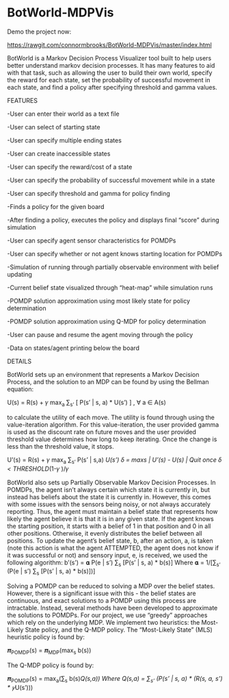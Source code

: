 # BotWorld-MDPVis

Demo the project now:

https://rawgit.com/connormbrooks/BotWorld-MDPVis/master/index.html

BotWorld is a Markov Decision Process Visualizer tool built to help users better understand markov decision processes. It has many features to aid with that task, such as allowing the user to build their own world, specify the reward for each state, set the probability of successful movement in each state, and find a policy after specifying threshold and gamma values.

FEATURES

-User can enter their world as a text file

-User can select of starting state

-User can specify multiple ending states

-User can create inaccessible states

-User can specify the reward/cost of a state

-User can specify the probability of successful movement while in a state

-User can specify threshold and gamma for policy finding

-Finds a policy for the given board

-After finding a policy, executes the policy and displays final “score” during simulation

-User can specify agent sensor characteristics for POMDPs

-User can specify whether or not agent knows starting location for POMDPs

-Simulation of running through partially observable environment with belief updating

-Current belief state visualized through “heat-map” while simulation runs

-POMDP solution approximation using most likely state for policy determination

-POMDP solution approximation using Q-MDP for policy determination

-User can pause and resume the agent moving through the policy

-Data on states/agent printing below the board


DETAILS

BotWorld sets up an environment that represents a Markov Decision Process, and the solution to an MDP can be found by using the Bellman equation:

U(s) = R(s) + 𝛾 max<sub>a</sub> ∑<sub>s’</sub> [ P(s’ | s, a) * U(s’) ] , ∀ a ∈ A(s) 


to calculate the utility of each move. The utility is found through using the value-iteration algorithm. For this value-iteration, the user provided gamma is used as the discount rate on future moves and the user provided threshold value determines how long to keep iterating. Once the change is less than the threshold value, it stops. 


U’(s) = R(s) + 𝛾 max<sub>a</sub> ∑<sub>s’</sub> P(s’ | s,a) *U(s’)
ẟ = maxs | U’(s) - U(s) |
Quit once ẟ < THRESHOLD*(1-𝛾 )/𝛾 


BotWorld also sets up Partially Observable Markov Decision Processes. In POMDPs, the agent isn’t always certain which state it is currently in, but instead has beliefs about the state it is currently in. However, this comes with some issues with the sensors being noisy, or not always accurately reporting. Thus, the agent must maintain a belief state that represents how likely the agent believe it is that it is in any given state. If the agent knows the starting position, it starts with a belief of 1 in that position and 0 in all other positions. Otherwise, it evenly distributes the belief between all positions. To update the agent’s belief state, b, after an action, a, is taken (note this action is what the agent ATTEMPTED, the agent does not know if it was successful or not) and sensory input, e, is received, we used the following algorithm:
b’(s’) = 𝛂 P(e | s’) ∑<sub>s</sub> [P(s’ | s, a) * b(s)]
Where   𝛂 = 1/[∑<sub>s’</sub> (P(e | s’) ∑<sub>s</sub> [P(s’ | s, a) * b(s)])]


Solving a POMDP can be reduced to solving a MDP over the belief states. However, there is a significant issue with this - the belief states are continuous, and exact solutions to a POMDP using this process are intractable. Instead, several methods have been developed to approximate the solutions to POMDPs. For our project, we use “greedy” approaches which rely on the underlying MDP. We implement two heuristics: the Most-Likely State policy, and the Q-MDP policy. 
The “Most-Likely State” (MLS) heuristic policy is found by: 


𝝅<sub>POMDP</sub>(s) = 𝝅<sub>MDP</sub>(max<sub>s</sub> b(s))


The Q-MDP policy is found by:


𝝅<sub>POMDP</sub>(s) = max<sub>a</sub>(∑<sub>s</sub> b(s)*Q(s,a))
Where	    Q(s,a) = ∑<sub>s’</sub> (P(s’ | s, a) * (R(s, a, s’) * 𝛾*U(s’)))

